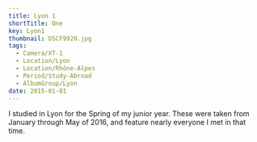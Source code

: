 ```yaml
---
title: Lyon 1
shortTitle: One
key: Lyon1
thumbnail: DSCF9920.jpg
tags:
  - Camera/XT-1
  - Location/Lyon
  - Location/Rhône-Alpes
  - Period/Study-Abroad
  - AlbumGroup/Lyon
date: 2015-01-01
---
```

I studied in Lyon for the Spring of my junior year. These were taken from January through May of 2016, and feature nearly everyone I met in that time.

